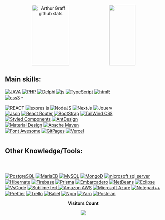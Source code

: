 <div align="center">  
 <img width="49%" height="195px" src="https://github-readme-stats-sigma-five.vercel.app/api?username=Benfic4rthur&show_icons=true&count_private=true&hide_border=true&title_color=00bfbf&icon_color=00bfbf&text_color=c9d1d9&bg_color=0d1117" alt="Arthur Graff github stats" /> 
  <img width="41%" height="195px" src="https://github-readme-stats-sigma-five.vercel.app/api/top-langs/?username=Benfic4rthur&layout=compact&hide_border=true&title_color=00bfbf&text_color=00bfbf&bg_color=0d1117" />
</div>

## Main skills:
<div style="display: inline-block; width: 350px;">
  <a href="https://www.java.com/" target="_blank"><img align="center" alt="JAVA" src="https://img.shields.io/badge/Java-ED8B00?style=for-the-badge&logo=java&logoColor=white"/></a>
   <a href="https://www.php.net/"><img align="center" alt="PHP" src="https://img.shields.io/badge/PHP-777BB4?style=for-the-badge&logo=php&logoColor=white"/></a>
  <a href="https://www.embarcadero.com/products/delphi"><img align="center" alt="Delphi" src="https://img.shields.io/badge/Delphi-B22222?style=for-the-badge&logo=delphi&logoColor=white"/></a>
  <a href="https://developer.mozilla.org/en-US/docs/Web/JavaScript"><img align="center" alt="js" src="https://img.shields.io/badge/JavaScript-F7DF1E?style=for-the-badge&logo=javascript&logoColor=black" /></a>
  <a href="https://www.typescriptlang.org/"><img align="center" alt="TypeScript" src="https://img.shields.io/badge/TypeScript-007ACC?style=for-the-badge&logo=typescript&logoColor=white" /></a>
  <a href="https://developer.mozilla.org/en-US/docs/Web/Guide/HTML/HTML5"><img align="center" alt="html5" src="https://img.shields.io/badge/HTML5-E34F26?style=for-the-badge&logo=html5&logoColor=white" /></a>
  <a href="https://developer.mozilla.org/en-US/docs/Web/CSS"><img align="center" alt="css3" src="https://img.shields.io/badge/CSS3-1572B6?style=for-the-badge&logo=css3&logoColor=white" /></a> - 

  <a href="https://reactjs.org/"><img align="center" alt="REACT" src="https://img.shields.io/badge/React-20232A?style=for-the-badge&logo=react&logoColor=61DAFB" /></a>
  <a href="https://expressjs.com/pt-br/"><img align="center" alt="expres js" src="https://img.shields.io/badge/Express.js-000000?style=for-the-badge&logo=express&logoColor=white"/></a>
  <a href="https://nodejs.org/en/"><img align="center" alt="NodeJS" src="https://img.shields.io/badge/Node.js-43853D?style=for-the-badge&logo=node.js&logoColor=white" /></a>
  <a href="https://nextjs.org/"><img align="center" alt="NextJs" src="https://img.shields.io/badge/next.js-000000?style=for-the-badge&logo=nextdotjs&logoColor=white"/></a>
  <a href="https://jquery.com/"><img align="center" alt="Jquery" src="https://img.shields.io/badge/jQuery-0769AD?style=for-the-badge&logo=jquery&logoColor=white"/></a>
  <a href="https://www.json.org/"><img align="center" alt="Json" src="https://img.shields.io/badge/json-5E5C5C?style=for-the-badge&logo=json&logoColor=white"/></a>
 <a href="https://reactrouter.com/en/main"><img align="center" alt="React Router" src="https://img.shields.io/badge/React_Router-CA4245?style=for-the-badge&logo=react-router&logoColor=white"></a>
  <a href="https://getbootstrap.com/"><img align="center" alt="BootStrap" src="https://img.shields.io/badge/Bootstrap-563D7C?style=for-the-badge&logo=bootstrap&logoColor=white"/></a>
  <a href="https://tailwindcss.com/"><img align="center" alt="TailWind CSS" src="https://img.shields.io/badge/Tailwind_CSS-38B2AC?style=for-the-badge&logo=tailwind-css&logoColor=white"/>
 </a>
 <a href="https://styled-components.com/"><img align="center" alt="Styled Components" src="https://img.shields.io/badge/styled--components-DB7093?style=for-the-badge&logo=styled-components&logoColor=white"/>
  <a href="https://ant.design/"><img align="center" alt="AntDesign" src="https://img.shields.io/badge/Ant%20Design-1890FF?style=for-the-badge&logo=antdesign&logoColor=white"/></a>
  <a href="https://m3.material.io/"><img align="center" alt="Material Design" src="https://img.shields.io/badge/material%20design-757575?style=for-the-badge&logo=material%20design&logoColor=white"/></a>
  <a href="https://maven.apache.org/"><img align="center" alt="Apache Maven" src="https://img.shields.io/badge/apache_maven-C71A36?style=for-the-badge&logo=apachemaven&logoColor=white"/></a>
  <a href="https://fontawesome.com/"><img align="center" alt="Font Awesome" src="https://img.shields.io/badge/Font_Awesome-339AF0?style=for-the-badge&logo=fontawesome&logoColor=white"/></a>
  <a href="https://pages.github.com/"><img  align="center" alt="GitPages" src="https://img.shields.io/badge/GitHub%20Pages-222222?style=for-the-badge&logo=GitHub%20Pages&logoColor=white"/></a>
   <a href="https://vercel.com/benfic4rthur"><img align="center" alt="Vercel" src="https://img.shields.io/badge/Vercel-000000?style=for-the-badge&logo=vercel&logoColor=white"></a>
</div>
  
  
## Other Knowledge/Tools:
<p style="display: inline-block; width: 300px;">


<a href="https://www.postgresql.org"><img  align="center" src="https://img.shields.io/badge/PostgreSQL-316192?style=for-the-badge&logo=postgresql&logoColor=white" alt="PostgreSQL"></a>
<a href="https://mariadb.org/"><img  align="center" src="https://img.shields.io/badge/MariaDB-01529E?style=for-the-badge&logo=mariadb&logoColor=white" alt="MariaDB"></a>
<a href="https://www.mysql.com/"><img  align="center" src="https://img.shields.io/badge/-mysql-0D1117?style=for-the-badge&logo=mysql&labelColor=0D1117" alt="MySQL"></a>
<a href="https://www.mongodb.com/"><img  align="center" src="https://img.shields.io/badge/MongoDB-4EA94B?style=for-the-badge&logo=mongodb&logoColor=white" alt="MongoD"></a>
<a href="https://www.microsoft.com/en-us/sql-server"><img align="center" src="https://img.shields.io/badge/Microsoft%20SQL%20Server-CC2927?style=for-the-badge&logo=microsoft%20sql%20server&logoColor=white" alt="microsoft sql server"></a>
<a href="https://hibernate.org/"><img  align="center" alt="Hibernate" src="https://img.shields.io/badge/Hibernate-59666C?style=for-the-badge&logo=Hibernate&logoColor=white"></a>
<a href="https://firebase.google.com/"><img  align="center" alt="Firebase" src="https://img.shields.io/badge/firebase-ffca28?style=for-the-badge&logo=firebase&logoColor=black"></a>
 <a href="https://www.prisma.io/"><img  align="center" alt="Prisma" src="https://img.shields.io/badge/Prisma-3982CE?style=for-the-badge&logo=Prisma&logoColor=white"></a>
<a href="https://www.embarcadero.com/products/delphi"><img align="center" alt="Embarcadero" src="https://img.shields.io/badge/Delphi_RAD_Studio-B22222?style=for-the-badge&logo=delphi&logoColor=white"></a>
<a href="https://netbeans.apache.org/"><img align="center" alt="NetBeans" src="https://img.shields.io/badge/apache%20netbeans-1B6AC6?style=for-the-badge&logo=apache%20netbeans%20IDE&logoColor=white"/></a>
<a href="https://www.eclipse.org/"><img align="center" alt="Eclipse" src="https://img.shields.io/badge/Eclipse-2C2255?style=for-the-badge&logo=eclipse&logoColor=white"/></a>
<a href="https://code.visualstudio.com/"><img align="center" alt="VsCode" src="https://img.shields.io/badge/VSCode-0078D4?style=for-the-badge&logo=visual%20studio%20code&logoColor=white"/></a> 
<a href="https://www.sublimetext.com/"><img align="center" alt="Sublime text" src="https://img.shields.io/badge/sublime_text-%23575757.svg?&style=for-the-badge&logo=sublime-text&logoColor=important"/> </a>
<a href="https://aws.amazon.com/"><img align="center" src="https://img.shields.io/badge/Amazon_AWS-232F3E?style=for-the-badge&logo=amazon-aws&logoColor=white" alt="Amazon AWS"></a>
<a href="https://azure.microsoft.com/"><img align="center" src="https://img.shields.io/badge/microsoft%20azure-0089D6?style=for-the-badge&logo=microsoft-azure&logoColor=white" alt="Microsoft Azure"></a>
<a href="https://notepad-plus-plus.org/downloads/"><img align="center" alt="Notepad++" src="https://img.shields.io/badge/Notepad++-90E59A.svg?style=for-the-badge&logo=notepad%2B%2B&logoColor=black"/></a>
<a href="https://prettier.io/"><img align="center" alt="Prettier" src="https://img.shields.io/badge/prettier-1A2C34?style=for-the-badge&logo=prettier&logoColor=F7BA3E"/></a>
<a href="https://trello.com/"><img align="center" alt="Trello" src="https://img.shields.io/badge/Trello-0052CC?style=for-the-badge&logo=trello&logoColor=white"></a>
 <a href="https://babeljs.io/"><img align="center" alt="Babel" src="https://img.shields.io/badge/Babel-F9DC3E?style=for-the-badge&logo=babel&logoColor=white"></a>
 <a href="https://www.npmjs.com/"><img align="center" alt="Npm" src="https://img.shields.io/badge/npm-CB3837?style=for-the-badge&logo=npm&logoColor=white"></a>
 <a href="https://yarnpkg.com/"><img align="center" alt="Yarn" src="https://img.shields.io/badge/Yarn-2C8EBB?style=for-the-badge&logo=yarn&logoColor=white"></a>
 <a href="https://www.postman.com/"><img align="center" alt="Postman" src="https://img.shields.io/badge/Postman-FF6C37?style=for-the-badge&logo=Postman&logoColor=white"></a>

</p>

<div align="center">
<p align="centre"><b>Visitors Count</b></p>  
<a href="https://profile-counter.glitch.me/{Benfic4rthur}/count.svg"><p align="center"><img align="center" src="https://profile-counter.glitch.me/{Benfic4rthur}/count.svg" /></p></a>
<br></div>
<!--[![Ashutosh's github activity graph](https://github-readme-activity-graph.cyclic.app/graph?username=Benfic4rthur&bg_color=000000&color=164fc0&line=f5f5f5&point=757070&area=true&hide_border=true)](https://github.com/ashutosh00710/github-readme-activity-graph)
<p align="center">
  <img src="https://github-profile-trophy.vercel.app/?username=Benfic4rthur&theme=dracula&row=2&no-bg=true&column=3&margin-w=15&margin-h=15" />
</p>
